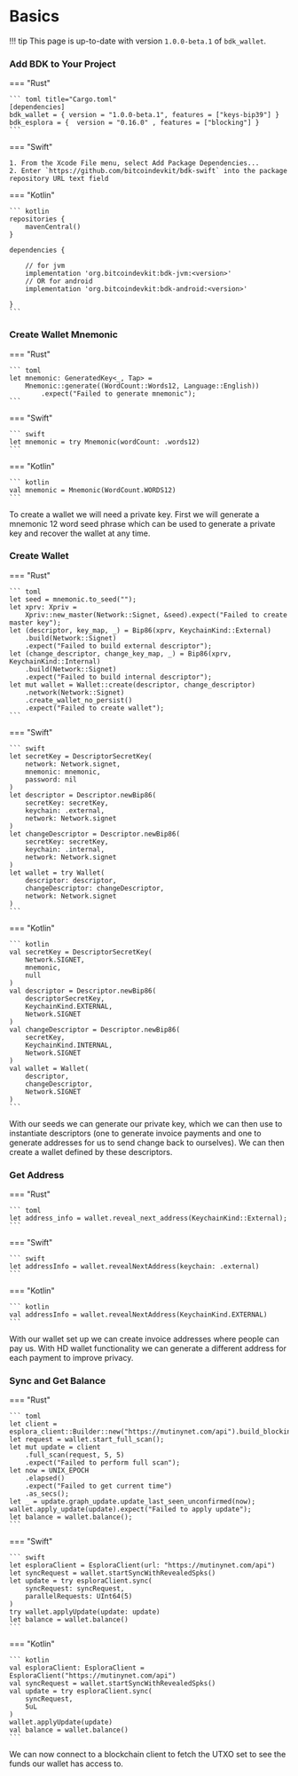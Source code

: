 # Basics

!!! tip
    This page is up-to-date with version `1.0.0-beta.1` of `bdk_wallet`.

### Add BDK to Your Project

=== "Rust"

    ``` toml title="Cargo.toml"
    [dependencies]
    bdk_wallet = { version = "1.0.0-beta.1", features = ["keys-bip39"] }
    bdk_esplora = {  version = "0.16.0" , features = ["blocking"] }
    ```

=== "Swift"

    1. From the Xcode File menu, select Add Package Dependencies...
    2. Enter `https://github.com/bitcoindevkit/bdk-swift` into the package repository URL text field

=== "Kotlin"

    ``` kotlin
    repositories {
        mavenCentral()
    }

    dependencies {
    
        // for jvm
        implementation 'org.bitcoindevkit:bdk-jvm:<version>'
        // OR for android
        implementation 'org.bitcoindevkit:bdk-android:<version>'
    
    }
    ```

### Create Wallet Mnemonic

=== "Rust"

    ``` toml
    let mnemonic: GeneratedKey<_, Tap> =
        Mnemonic::generate((WordCount::Words12, Language::English))
            .expect("Failed to generate mnemonic");
    ```

=== "Swift"

    ``` swift
    let mnemonic = try Mnemonic(wordCount: .words12)
    ```

=== "Kotlin"

    ``` kotlin
    val mnemonic = Mnemonic(WordCount.WORDS12)
    ```

To create a wallet we will need a private key. First we will generate a mnemonic 12 word seed phrase which can be used to generate a private key and recover the wallet at any time.


### Create Wallet

=== "Rust"

    ``` toml
    let seed = mnemonic.to_seed("");
    let xprv: Xpriv =
        Xpriv::new_master(Network::Signet, &seed).expect("Failed to create master key");
    let (descriptor, key_map, _) = Bip86(xprv, KeychainKind::External)
        .build(Network::Signet)
        .expect("Failed to build external descriptor");
    let (change_descriptor, change_key_map, _) = Bip86(xprv, KeychainKind::Internal)
        .build(Network::Signet)
        .expect("Failed to build internal descriptor");
    let mut wallet = Wallet::create(descriptor, change_descriptor)
        .network(Network::Signet)
        .create_wallet_no_persist()
        .expect("Failed to create wallet");
    ```

=== "Swift"

    ``` swift
    let secretKey = DescriptorSecretKey(
        network: Network.signet,
        mnemonic: mnemonic,
        password: nil
    )
    let descriptor = Descriptor.newBip86(
        secretKey: secretKey,
        keychain: .external,
        network: Network.signet
    )
    let changeDescriptor = Descriptor.newBip86(
        secretKey: secretKey,
        keychain: .internal,
        network: Network.signet
    )
    let wallet = try Wallet(
        descriptor: descriptor, 
        changeDescriptor: changeDescriptor, 
        network: Network.signet
    )
    ```

=== "Kotlin"

    ``` kotlin
    val secretKey = DescriptorSecretKey(
        Network.SIGNET, 
        mnemonic, 
        null
    )
    val descriptor = Descriptor.newBip86(
        descriptorSecretKey, 
        KeychainKind.EXTERNAL, 
        Network.SIGNET
    )
    val changeDescriptor = Descriptor.newBip86(
        secretKey, 
        KeychainKind.INTERNAL, 
        Network.SIGNET
    )
    val wallet = Wallet(
        descriptor, 
        changeDescriptor, 
        Network.SIGNET
    )
    ```

With our seeds we can generate our private key, which we can then use to instantiate descriptors (one to generate invoice payments and one to generate addresses for us to send change back to ourselves). We can then create a wallet defined by these descriptors.

### Get Address

=== "Rust"

    ``` toml
    let address_info = wallet.reveal_next_address(KeychainKind::External);
    ```

=== "Swift"

    ``` swift
    let addressInfo = wallet.revealNextAddress(keychain: .external)
    ```

=== "Kotlin"

    ``` kotlin
    val addressInfo = wallet.revealNextAddress(KeychainKind.EXTERNAL)
    ```

With our wallet set up we can create invoice addresses where people can pay us. With HD wallet functionality we can generate a different address for each payment to improve privacy.

### Sync and Get Balance

=== "Rust"

    ``` toml
    let client = esplora_client::Builder::new("https://mutinynet.com/api").build_blocking();
    let request = wallet.start_full_scan();
    let mut update = client
        .full_scan(request, 5, 5)
        .expect("Failed to perform full scan");
    let now = UNIX_EPOCH
        .elapsed()
        .expect("Failed to get current time")
        .as_secs();
    let _ = update.graph_update.update_last_seen_unconfirmed(now);
    wallet.apply_update(update).expect("Failed to apply update");
    let balance = wallet.balance();
    ```

=== "Swift"

    ``` swift
    let esploraClient = EsploraClient(url: "https://mutinynet.com/api")
    let syncRequest = wallet.startSyncWithRevealedSpks()
    let update = try esploraClient.sync(
        syncRequest: syncRequest,
        parallelRequests: UInt64(5)
    )
    try wallet.applyUpdate(update: update)
    let balance = wallet.balance()
    ```

=== "Kotlin"

    ``` kotlin
    val esploraClient: EsploraClient = EsploraClient("https://mutinynet.com/api")
    val syncRequest = wallet.startSyncWithRevealedSpks()
    val update = try esploraClient.sync(
        syncRequest,
        5uL
    )
    wallet.applyUpdate(update)
    val balance = wallet.balance()
    ```

We can now connect to a blockchain client to fetch the UTXO set to see the funds our wallet has access to.